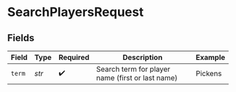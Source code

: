 # SearchPlayersRequest


## Fields

| Field                                            | Type                                             | Required                                         | Description                                      | Example                                          |
| ------------------------------------------------ | ------------------------------------------------ | ------------------------------------------------ | ------------------------------------------------ | ------------------------------------------------ |
| `term`                                           | *str*                                            | :heavy_check_mark:                               | Search term for player name (first or last name) | Pickens                                          |
